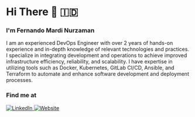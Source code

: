 # <b>Hi There :wave: :indonesia:</b>

### <b>I'm Fernando Mardi Nurzaman</b>

I am an experienced DevOps Engineer with over 2 years of hands-on experience and in-depth knowledge of relevant technologies and practices. I specialize in integrating development and operations to achieve improved infrastructure efficiency, reliability, and scalability. I have expertise in utilizing tools such as Docker, Kubernetes, GitLab CI/CD, Ansible, and Terraform to automate and enhance software development and deployment processes.

### Find me at

<p style="align: left">
  <a href="https://www.linkedin.com/in/fernandomardinurzaman/" target="_blank">
    <img alt="LinkedIn" src="https://img.shields.io/badge/linkedin-%230077B5.svg?&style=flat&logo=linkedin&logoColor=white" />
  </a> 
  <a href="https://dimasnugroho673.github.io/" target="_blank">
    <img alt="Website" src="https://img.shields.io/badge/Website-3b5998.svg?&style=flat&logo=google-chrome&logoColor=white" />
  </a> 
</p>
<!-- [<img align="left" alt="codeSTACKr | Twitter" width="22px" src="https://cdn.jsdelivr.net/npm/simple-icons@v3/icons/twitter.svg" />][twitter] -->
